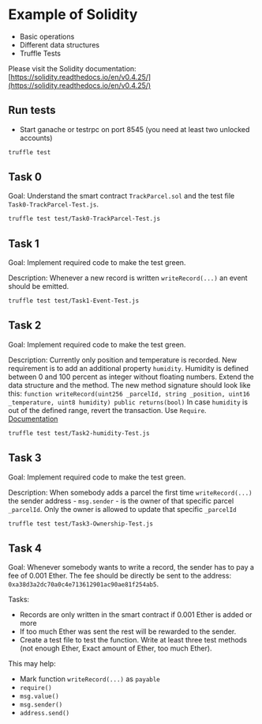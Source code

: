 # Example of Solidity

- Basic operations
- Different data structures
- Truffle Tests

Please visit the Solidity documentation: [https://solidity.readthedocs.io/en/v0.4.25/](https://solidity.readthedocs.io/en/v0.4.25/)

## Run tests

- Start ganache or testrpc on port 8545 (you need at least two unlocked accounts)

```bash
truffle test
```

## Task 0

Goal: Understand the smart contract `TrackParcel.sol` and the test file `Task0-TrackParcel-Test.js`.

```bash
truffle test test/Task0-TrackParcel-Test.js
```

## Task 1

Goal: Implement required code to make the test green.

Description: Whenever a new record is written `writeRecord(...)` an event should be emitted.

```bash
truffle test test/Task1-Event-Test.js
```

## Task 2

Goal: Implement required code to make the test green.

Description: Currently only position and temperature is recorded. New requirement is to add an additional property `humidity`. Humidity is defined between 0 and 100 percent as integer without floating numbers.
Extend the data structure and the method. The new method signature should look like this:
`function writeRecord(uint256 _parcelId, string _position, uint16 _temperature, uint8 humidity) public returns(bool)`
In case `humidity` is out of the defined range, revert the transaction. Use `Require`. [Documentation](https://solidity.readthedocs.io/en/v0.4.25/control-structures.html?highlight=require#error-handling-assert-require-revert-and-exceptions)

```bash
truffle test test/Task2-humidity-Test.js
```

## Task 3

Goal: Implement required code to make the test green.

Description: When somebody adds a parcel the first time `writeRecord(...)` the sender address - `msg.sender` - is the owner of that specific parcel `_parcelId`. Only the owner is allowed to update that specific `_parcelId`

```bash
truffle test test/Task3-Ownership-Test.js
```

## Task 4

Goal: Whenever somebody wants to write a record, the sender has to pay a fee of 0.001 Ether. The fee should be directly be sent to the address: `0xa38d3a2dc70a0c4e713612901ac90ae81f254ab5`.

Tasks:

- Records are only written in the smart contract if 0.001 Ether is added or more
- If too much Ether was sent the rest will be rewarded to the sender.
- Create a test file to test the function. Write at least three test methods (not enough Ether, Exact amount of Ether, too much Ether).

This may help:

- Mark function `writeRecord(...)` as `payable`
- `require()`
- `msg.value()`
- `msg.sender()`
- `address.send()`